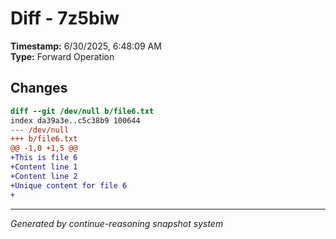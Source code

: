 # Diff - 7z5biw

**Timestamp:** 6/30/2025, 6:48:09 AM  
**Type:** Forward Operation

## Changes

```diff
diff --git /dev/null b/file6.txt
index da39a3e..c5c38b9 100644
--- /dev/null
+++ b/file6.txt
@@ -1,0 +1,5 @@
+This is file 6
+Content line 1
+Content line 2
+Unique content for file 6
+

```

---
*Generated by continue-reasoning snapshot system*
